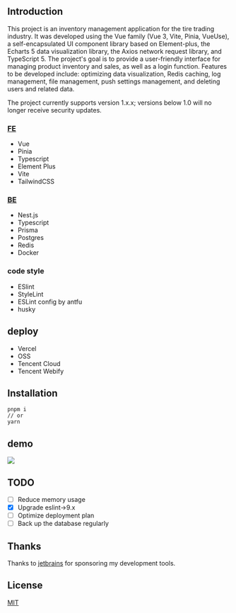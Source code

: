 
## Introduction

This project is an inventory management application for the tire trading industry. It was developed using the Vue family (Vue 3, Vite, Pinia, VueUse), a self-encapsulated UI component library based on Element-plus, the Echarts 5 data visualization library, the Axios network request library, and TypeScript 5. The project's goal is to provide a user-friendly interface for managing product inventory and sales, as well as a login function. Features to be developed include: optimizing data visualization, Redis caching, log management, file management, push settings management, and deleting users and related data.

The project currently supports version 1.x.x; versions below 1.0 will no longer receive security updates.

### [FE](https://github.com/LaicZhang/tire-admin-web)

- Vue
- Pinia
- Typescript
- Element Plus
- Vite
- TailwindCSS

### [BE](https://github.com/LaicZhang/be-core)

- Nest.js
- Typescript
- Prisma
- Postgres
- Redis
- Docker

### code style

- ESlint
- StyleLint
- ESLint config by antfu
- husky

## deploy

- Vercel
- OSS
- Tencent Cloud
- Tencent Webify

## Installation

```
pnpm i
// or
yarn
```

## demo

![](https://img1.tucang.cc/api/image/show/07a84b802411ad04bd8d32bfabedab6b)

## TODO

- [ ] Reduce memory usage
- [x] Upgrade eslint->9.x
- [ ] Optimize deployment plan
- [ ] Back up the database regularly

## Thanks

Thanks to [jetbrains](https://jetbrains.com) for sponsoring my development tools.

## License

[MIT](./LICENSE)
